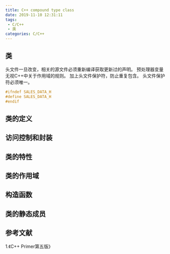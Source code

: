 ```yaml
---
title: C++ compound type class
date: 2019-11-10 12:31:11
tags:
 - C/C++
 - 类
categories: C/C++
---
```


## 类
头文件一旦改变，相关的源文件必须重新编译获取更新过的声明。
预处理器变量无视C++中关于作用域的规则。
加上头文件保护符，防止重复包含。
头文件保护符必须唯一。

```c
#ifndef SALES_DATA_H
#define SALES_DATA_H
#endif
```

## 类的定义

## 访问控制和封装

## 类的特性

## 类的作用域

## 构造函数

## 类的静态成员

## 参考文献
1.《C++ Primer第五版》
